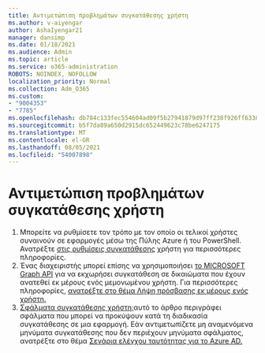 ```yaml
---
title: Αντιμετώπιση προβλημάτων συγκατάθεσης χρήστη
ms.author: v-aiyengar
author: AshaIyengar21
manager: dansimp
ms.date: 01/18/2021
ms.audience: Admin
ms.topic: article
ms.service: o365-administration
ROBOTS: NOINDEX, NOFOLLOW
localization_priority: Normal
ms.collection: Adm_O365
ms.custom:
- "9004353"
- "7785"
ms.openlocfilehash: db784c133fec554604ad09f5b27941879d97ff238f926ff6338d0f3b7c3c4105
ms.sourcegitcommit: b5f7da89a650d2915dc652449623c78be6247175
ms.translationtype: MT
ms.contentlocale: el-GR
ms.lasthandoff: 08/05/2021
ms.locfileid: "54007898"
---
```

# <a name="troubleshoot-user-consent"></a>Αντιμετώπιση προβλημάτων συγκατάθεσης χρήστη

1. Μπορείτε να ρυθμίσετε τον τρόπο με τον οποίο οι τελικοί χρήστες συναινούν σε εφαρμογές μέσω της Πύλης Azure ή του PowerShell. Ανατρέξτε [στις ρυθμίσεις συγκατάθεσης](https://docs.microsoft.com/azure/active-directory/manage-apps/configure-user-consent?tabs=azure-portal#user-consent-settings) χρήστη για περισσότερες πληροφορίες.
1. Ένας διαχειριστής μπορεί επίσης να χρησιμοποιήσει [το MICROSOFT Graph API](https://docs.microsoft.com/azure/active-directory/manage-apps/configure-user-consent?tabs=azure-portal#user-consent-settings) για να εκχωρήσει συγκατάθεση σε δικαιώματα που έχουν ανατεθεί εκ μέρους ενός μεμονωμένου χρήστη. Για περισσότερες πληροφορίες, [ανατρέξτε στο θέμα Λήψη πρόσβασης εκ μέρους ενός χρήστη.](https://docs.microsoft.com/graph/auth-v2-user)
1. [Σφάλματα συγκατάθεσης χρήστη:](https://docs.microsoft.com/azure/active-directory/manage-apps/application-sign-in-unexpected-user-consent-error)αυτό το άρθρο περιγράφει σφάλματα που μπορεί να προκύψουν κατά τη διαδικασία συγκατάθεσης σε μια εφαρμογή. Εάν αντιμετωπίζετε μη αναμενόμενα μηνύματα συγκατάθεσης που δεν περιέχουν μηνύματα σφάλματος, ανατρέξτε στο θέμα [Σενάρια ελέγχου ταυτότητας για το Azure AD.](https://docs.microsoft.com/azure/active-directory/manage-apps/application-sign-in-unexpected-user-consent-error)